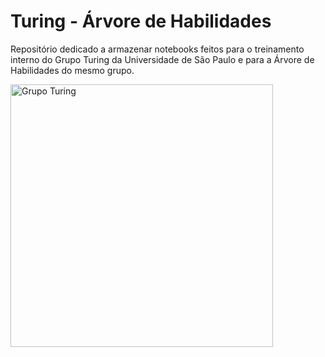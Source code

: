 # Turing - Árvore de Habilidades
Repositório dedicado a armazenar notebooks feitos para o treinamento interno do Grupo Turing da Universidade de São Paulo e para a Árvore de Habilidades do mesmo grupo.


<img src="https://www.politecnicos.com.br/img/075.jpg" alt="Grupo Turing" height="420" width="420">
